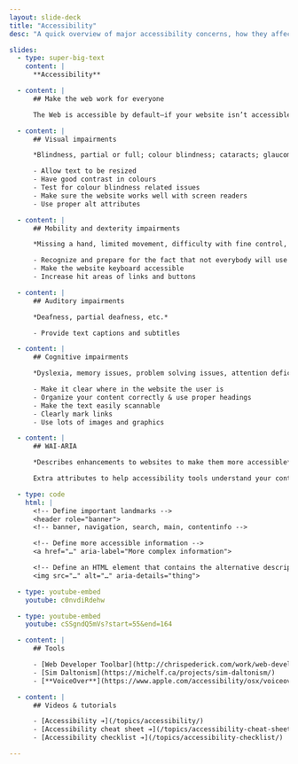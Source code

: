 ```yaml
---
layout: slide-deck
title: "Accessibility"
desc: "A quick overview of major accessibility concerns, how they affect our websites, and how we can make access to our websites better."

slides:
  - type: super-big-text
    content: |
      **Accessibility**

  - content: |
      ## Make the web work for everyone

      The Web is accessible by default—if your website isn’t accessible it’s your fault.

  - content: |
      ## Visual impairments

      *Blindness, partial or full; colour blindness; cataracts; glaucoma; age; etc.*

      - Allow text to be resized
      - Have good contrast in colours
      - Test for colour blindness related issues
      - Make sure the website works well with screen readers
      - Use proper alt attributes

  - content: |
      ## Mobility and dexterity impairments

      *Missing a hand, limited movement, difficulty with fine control, trouble holding a mouse, termors or shakes, etc.*

      - Recognize and prepare for the fact that not everybody will use a mouse
      - Make the website keyboard accessible
      - Increase hit areas of links and buttons

  - content: |
      ## Auditory impairments

      *Deafness, partial deafness, etc.*

      - Provide text captions and subtitles

  - content: |
      ## Cognitive impairments

      *Dyslexia, memory issues, problem solving issues, attention deficits, hyperactivity, reading abilities, etc.*

      - Make it clear where in the website the user is
      - Organize your content correctly & use proper headings
      - Make the text easily scannable
      - Clearly mark links
      - Use lots of images and graphics

  - content: |
      ## WAI-ARIA

      *Describes enhancements to websites to make them more accessible*

      Extra attributes to help accessibility tools understand your content better

  - type: code
    html: |
      <!-- Define important landmarks -->
      <header role="banner">
      <!-- banner, navigation, search, main, contentinfo -->

      <!-- Define more accessible information -->
      <a href="…" aria-label="More complex information">

      <!-- Define an HTML element that contains the alternative description -->
      <img src="…" alt="…" aria-details="thing">

  - type: youtube-embed
    youtube: c0nvdiRdehw

  - type: youtube-embed
    youtube: cSSgndQ5mVs?start=55&end=164

  - content: |
      ## Tools

      - [Web Developer Toolbar](http://chrispederick.com/work/web-developer/)
      - [Sim Daltonism](https://michelf.ca/projects/sim-daltonism/)
      - [**VoiceOver**](https://www.apple.com/accessibility/osx/voiceover/)

  - content: |
      ## Videos & tutorials

      - [Accessibility ➔](/topics/accessibility/)
      - [Accessibility cheat sheet ➔](/topics/accessibility-cheat-sheet/)
      - [Accessibility checklist ➔](/topics/accessibility-checklist/)

---
```

